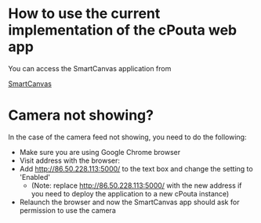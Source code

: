 # How to use the current implementation of the cPouta web app

You can access the SmartCanvas application from

[SmartCanvas](http://86.50.228.113:5000/)


# Camera not showing?

In the case of the camera feed not showing, you need to do the following:

- Make sure you are using Google Chrome browser
- Visit address with the browser: [](chrome://flags/#unsafely-treat-insecure-origin-as-secure)
- Add http://86.50.228.113:5000/ to the text box and change the setting to 'Enabled'
    -  (Note: replace http://86.50.228.113:5000/ with the new address if you need to deploy the application to a new cPouta instance)
- Relaunch the browser and now the SmartCanvas app should ask for permission to use the camera
